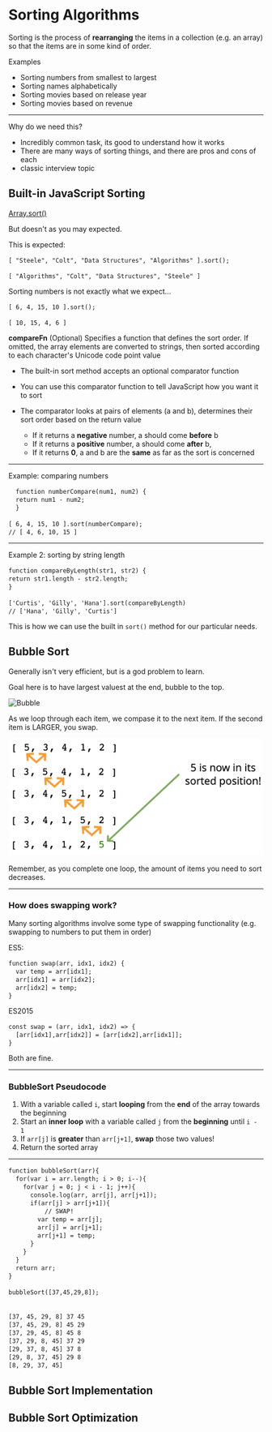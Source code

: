 # Sorting Algorithms

Sorting is the process of **rearranging** the items in a collection (e.g. an array) so that the items are in some kind of order.

Examples

- Sorting numbers from smallest to largest
- Sorting names alphabetically
- Sorting movies based on release year
- Sorting movies based on revenue

---

Why do we need this?

- Incredibly common task, its good to understand how it works
- There are many ways of sorting things, and there are pros and cons of each
- classic interview topic

## Built-in JavaScript Sorting

[Array.sort()](https://developer.mozilla.org/en-US/docs/Web/JavaScript/Reference/Global_Objects/Array/sort)

But doesn't as you may expected.

This is expected:

```
[ "Steele", "Colt", "Data Structures", "Algorithms" ].sort();
```

`[ "Algorithms", "Colt", "Data Structures", "Steele" ]`

Sorting numbers is not exactly what we expect...

```
[ 6, 4, 15, 10 ].sort();
```

`[ 10, 15, 4, 6 ]`

**compareFn** (Optional)
Specifies a function that defines the sort order. If omitted, the array elements are converted to strings, then sorted according to each character's Unicode code point value

- The built-in sort method accepts an optional comparator function
- You can use this comparator function to tell JavaScript how you want it to sort
- The comparator looks at pairs of elements (a and b), determines their sort order based on the return value

  - If it returns a **negative** number, a should come **before** b
  - If it returns a **positive** number, a should come **after** b,
  - If it returns **0**, a and b are the **same** as far as the sort is concerned

---

Example: comparing numbers

```
  function numberCompare(num1, num2) {
  return num1 - num2;
  }

[ 6, 4, 15, 10 ].sort(numberCompare);
// [ 4, 6, 10, 15 ]

```

---

Example 2: sorting by string length

```
function compareByLength(str1, str2) {
return str1.length - str2.length;
}

['Curtis', 'Gilly', 'Hana'].sort(compareByLength)
// ['Hana', 'Gilly', 'Curtis']
```

This is how we can use the built in `sort()` method for our particular needs.

## Bubble Sort

Generally isn't very efficient, but is a god problem to learn.

Goal here is to have largest valuest at the end, bubble to the top.

![Bubble](https://www.resultswebdev.com/wp-content/themes/results-website-design/uploads/bubble-sort-animation2.gif)

As we loop through each item, we compase it to the next item.
If the second item is LARGER, you swap.

![bubble swap](/images/bubbleswap.png)

Remember, as you complete one loop, the amount of items you need to sort decreases.

---

### How does swapping work?

Many sorting algorithms involve some type of swapping functionality (e.g. swapping to numbers to put them in order)

ES5:

```
function swap(arr, idx1, idx2) {
  var temp = arr[idx1];
  arr[idx1] = arr[idx2];
  arr[idx2] = temp;
}
```

ES2015

```
const swap = (arr, idx1, idx2) => {
  [arr[idx1],arr[idx2]] = [arr[idx2],arr[idx1]];
}
```

Both are fine.

---

### BubbleSort Pseudocode

1. With a variable called `i`, start **looping** from the **end** of the array towards the beginning
2. Start an **inner loop** with a variable called `j` from the **beginning** until `i - 1`
3. If `arr[j]` is **greater** than `arr[j+1]`, **swap** those two values!
4. Return the sorted array

---

```
function bubbleSort(arr){
  for(var i = arr.length; i > 0; i--){
    for(var j = 0; j < i - 1; j++){
      console.log(arr, arr[j], arr[j+1]);
      if(arr[j] > arr[j+1]){
          // SWAP!
        var temp = arr[j];
        arr[j] = arr[j+1];
        arr[j+1] = temp;
      }
    }
  }
  return arr;
}

bubbleSort([37,45,29,8]);


[37, 45, 29, 8] 37 45
[37, 45, 29, 8] 45 29
[37, 29, 45, 8] 45 8
[37, 29, 8, 45] 37 29
[29, 37, 8, 45] 37 8
[29, 8, 37, 45] 29 8
[8, 29, 37, 45]
```

## Bubble Sort Implementation

## Bubble Sort Optimization
